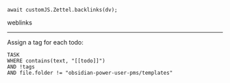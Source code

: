 
```dataviewjs
await customJS.Zettel.backlinks(dv);
```
weblinks 
___
Assign a tag for each todo:
```dataview
TASK
WHERE contains(text, "[[todo]]")
AND !tags
AND file.folder != "obsidian-power-user-pms/templates"
```
